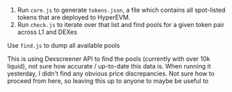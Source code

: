 1. Run `core.js` to generate `tokens.json`, a file which contains all spot-listed tokens that are deployed to HyperEVM.
2. Run `check.js` to iterate over that list and find pools for a given token pair across L1 and DEXes

Use `find.js` to dump all available pools

This is using Dexscreener API to find the pools (currently with over 10k liquid), not sure how accurate / up-to-date this data is.
When running it yesterday, I didn't find any obvious price discrepancies.
Not sure how to proceed from here, so leaving this up to anyone to maybe be useful to

